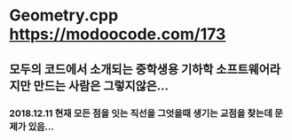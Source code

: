 # Geometry.cpp https://modoocode.com/173
## 모두의 코드에서 소개되는 중학생용 기하학 소프트웨어라지만 만드는 사람은 그렇지않은...
### 2018.12.11 현재 모든 점을 잇는 직선을 그엇을때 생기는 교점을 찾는데 문제가 있음...
